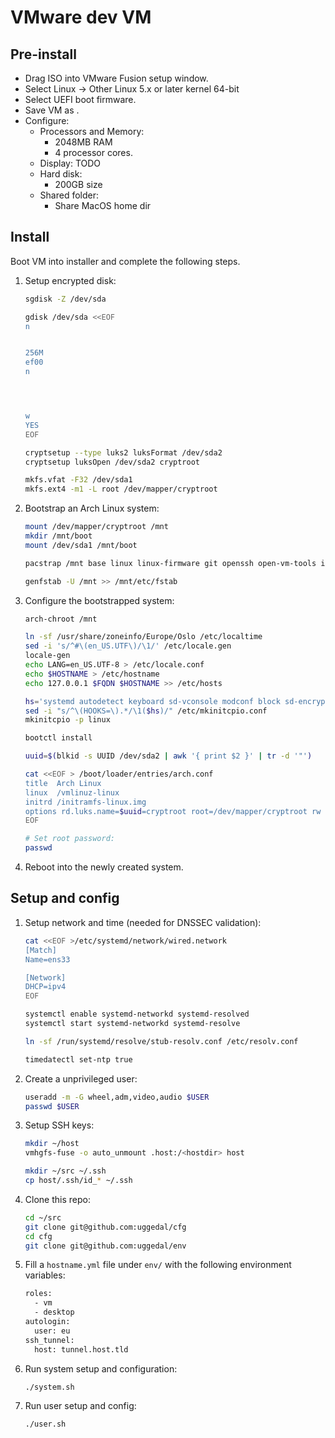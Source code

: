 VMware dev VM
=============

Pre-install
-----------

* Drag ISO into VMware Fusion setup window.
* Select Linux -> Other Linux 5.x or later kernel 64-bit
* Select UEFI boot firmware.
* Save VM as <hostname>.
* Configure:
    * Processors and Memory:
        * 2048MB RAM
        * 4 processor cores.
    * Display: TODO
    * Hard disk:
        * 200GB size
    * Shared folder:
        * Share MacOS home dir

Install
-------

Boot VM into installer and complete the following steps.

1. Setup encrypted disk:

    ```sh
    sgdisk -Z /dev/sda

    gdisk /dev/sda <<EOF
    n


    256M
    ef00
    n




    w
    YES
    EOF

    cryptsetup --type luks2 luksFormat /dev/sda2
    cryptsetup luksOpen /dev/sda2 cryptroot

    mkfs.vfat -F32 /dev/sda1
    mkfs.ext4 -m1 -L root /dev/mapper/cryptroot
    ```

2. Bootstrap an Arch Linux system:

    ```sh
    mount /dev/mapper/cryptroot /mnt
    mkdir /mnt/boot
    mount /dev/sda1 /mnt/boot

    pacstrap /mnt base linux linux-firmware git openssh open-vm-tools inetutils

    genfstab -U /mnt >> /mnt/etc/fstab
    ```

3. Configure the bootstrapped system:

    ```sh
    arch-chroot /mnt

    ln -sf /usr/share/zoneinfo/Europe/Oslo /etc/localtime
    sed -i 's/^#\(en_US.UTF\)/\1/' /etc/locale.gen
    locale-gen
    echo LANG=en_US.UTF-8 > /etc/locale.conf
    echo $HOSTNAME > /etc/hostname
    echo 127.0.0.1 $FQDN $HOSTNAME >> /etc/hosts

    hs='systemd autodetect keyboard sd-vconsole modconf block sd-encrypt filesystems fsck'
    sed -i "s/^\(HOOKS=\).*/\1($hs)/" /etc/mkinitcpio.conf
    mkinitcpio -p linux

    bootctl install

    uuid=$(blkid -s UUID /dev/sda2 | awk '{ print $2 }' | tr -d '"')

    cat <<EOF > /boot/loader/entries/arch.conf
    title  Arch Linux
    linux  /vmlinuz-linux
    initrd /initramfs-linux.img
    options rd.luks.name=$uuid=cryptroot root=/dev/mapper/cryptroot rw quiet
    EOF

    # Set root password:
    passwd
    ```
4. Reboot into the newly created system.

Setup and config
----------------

1. Setup network and time (needed for DNSSEC validation):

    ```sh
    cat <<EOF >/etc/systemd/network/wired.network
    [Match]
    Name=ens33

    [Network]
    DHCP=ipv4
    EOF

    systemctl enable systemd-networkd systemd-resolved
    systemctl start systemd-networkd systemd-resolve

    ln -sf /run/systemd/resolve/stub-resolv.conf /etc/resolv.conf

    timedatectl set-ntp true
    ```

2. Create a unprivileged user:

    ```sh
    useradd -m -G wheel,adm,video,audio $USER
    passwd $USER
    ```

3. Setup SSH keys:

    ```sh
    mkdir ~/host
    vmhgfs-fuse -o auto_unmount .host:/<hostdir> host

    mkdir ~/src ~/.ssh
    cp host/.ssh/id_* ~/.ssh
    ```

4. Clone this repo:

    ```sh
    cd ~/src
    git clone git@github.com:uggedal/cfg
    cd cfg
    git clone git@github.com:uggedal/env
    ```

5. Fill a `hostname.yml` file under `env/`
with the following environment variables:

    ```sh
    roles:
      - vm
      - desktop
    autologin:
      user: eu
    ssh_tunnel:
      host: tunnel.host.tld
    ```

6. Run system setup and configuration:

    ```sh
    ./system.sh
    ```

7. Run user setup and config:

    ```sh
    ./user.sh
    ```
